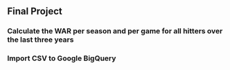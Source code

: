 ## Final Project
### Calculate the WAR per season and per game for all hitters over the last three years
### Import CSV to Google BigQuery
